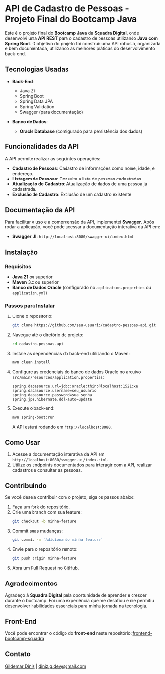 # API de Cadastro de Pessoas - Projeto Final do Bootcamp Java

Este é o projeto final do **Bootcamp Java** da **Squadra Digital**, onde desenvolvi uma **API REST** para o cadastro de pessoas utilizando **Java com Spring Boot**. O objetivo do projeto foi construir uma API robusta, organizada e bem documentada, utilizando as melhores práticas do desenvolvimento back-end.

## Tecnologias Usadas

- **Back-End**:
  - Java 21
  - Spring Boot
  - Spring Data JPA
  - Spring Validation
  - Swagger (para documentação)
  
- **Banco de Dados**:
  - **Oracle Database** (configurado para persistência dos dados)

## Funcionalidades da API

A API permite realizar as seguintes operações:

- **Cadastro de Pessoas**: Cadastro de informações como nome, idade, e endereço.
- **Listagem de Pessoas**: Consulta a lista de pessoas cadastradas.
- **Atualização de Cadastro**: Atualização de dados de uma pessoa já cadastrada.
- **Exclusão de Cadastro**: Exclusão de um cadastro existente.

## Documentação da API

Para facilitar o uso e a compreensão da API, implementei **Swagger**. Após rodar a aplicação, você pode acessar a documentação interativa da API em:

- **Swagger UI**: `http://localhost:8080/swagger-ui/index.html`

## Instalação

### Requisitos

- **Java 21** ou superior
- **Maven** 3.x ou superior
- **Banco de Dados Oracle** (configurado no `application.properties` ou `application.yml`)

### Passos para Instalar

1. Clone o repositório:
    ```bash
    git clone https://github.com/seu-usuario/cadastro-pessoas-api.git
    ```

2. Navegue até o diretório do projeto:
    ```bash
    cd cadastro-pessoas-api
    ```

3. Instale as dependências do back-end utilizando o Maven:
    ```bash
    mvn clean install
    ```

4. Configure as credenciais do banco de dados Oracle no arquivo `src/main/resources/application.properties`:
    ```properties
    spring.datasource.url=jdbc:oracle:thin:@localhost:1521:xe
    spring.datasource.username=seu_usuario
    spring.datasource.password=sua_senha
    spring.jpa.hibernate.ddl-auto=update
    ```

5. Execute o back-end:
    ```bash
    mvn spring-boot:run
    ```

   A API estará rodando em `http://localhost:8080`.

## Como Usar

1. Acesse a documentação interativa da API em `http://localhost:8080/swagger-ui/index.html`.
2. Utilize os endpoints documentados para interagir com a API, realizar cadastros e consultar as pessoas.

## Contribuindo

Se você deseja contribuir com o projeto, siga os passos abaixo:

1. Faça um fork do repositório.
2. Crie uma branch com sua feature:
    ```bash
    git checkout -b minha-feature
    ```
3. Commit suas mudanças:
    ```bash
    git commit -m 'Adicionando minha feature'
    ```
4. Envie para o repositório remoto:
    ```bash
    git push origin minha-feature
    ```
5. Abra um Pull Request no GitHub.

## Agradecimentos

Agradeço à **Squadra Digital** pela oportunidade de aprender e crescer durante o bootcamp. Foi uma experiência que me desafiou e me permitiu desenvolver habilidades essenciais para minha jornada na tecnologia.

## Front-End

Você pode encontrar o código do **front-end** neste repositório: [frontend-bootcamp-squadra](https://github.com/gildemardiniz/frontend-bootcamp-squadra)

## Contato

[Gildemar Diniz](https://www.linkedin.com/in/gildemardiniz) | diniz.g.dev@gmail.com
